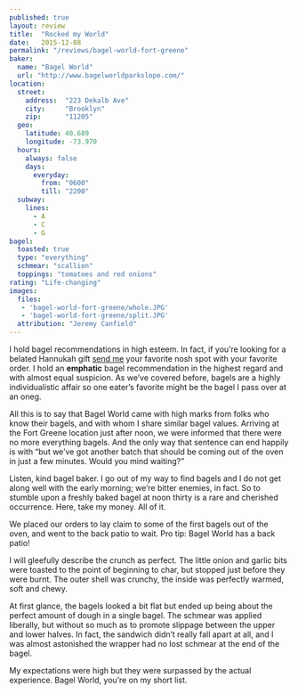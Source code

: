 ```yaml
---
published: true
layout: review
title:  "Rocked my World"
date:   2015-12-08
permalink: "/reviews/bagel-world-fort-greene"
baker:
  name: "Bagel World"
  url: "http://www.bagelworldparkslope.com/"
location:
  street:
    address:  "223 Dekalb Ave"
    city:     "Brooklyn"
    zip:      "11205"
  geo:
    latitude: 40.689
    longitude: -73.970
  hours:
    always: false
    days:
      everyday:
        from: "0600"
        till: "2200"
  subway:
    lines:
      - A
      - C
      - G
bagel:
  toasted: true
  type: "everything"
  schmear: "scallion"
  toppings: "tomatoes and red onions"
rating: "Life-changing"
images:
  files:
   - 'bagel-world-fort-greene/whole.JPG'
   - 'bagel-world-fort-greene/split.JPG'
  attribution: "Jeremy Canfield"
---
```


I hold bagel recommendations in high esteem. In fact, if you’re looking for a belated Hannukah gift [send me](mailto:letsnosh@theschmearcampaign.com) your favorite nosh spot with your favorite order. I hold an **emphatic** bagel recommendation in the highest regard and with almost equal suspicion. As we’ve covered before, bagels are a highly individualistic affair so one eater’s favorite might be the bagel I pass over at an oneg.

All this is to say that Bagel World came with high marks from folks who know their bagels, and with whom I share similar bagel values. Arriving at the Fort Greene location just after noon, we were informed that there were no more everything bagels. And the only way that sentence can end happily is with “but we’ve got another batch that should be coming out of the oven in just a few minutes. Would you mind waiting?”

Listen, kind bagel baker. I go out of my way to find bagels and I do not get along well with the early morning; we’re bitter enemies, in fact. So to stumble upon a freshly baked bagel at noon thirty is a rare and cherished occurrence. Here, take my money. All of it.

We placed our orders to lay claim to some of the first bagels out of the oven, and went to the back patio to wait. Pro tip: Bagel World has a back patio!

I will gleefully describe the crunch as perfect. The little onion and garlic bits were toasted to the point of beginning to char, but stopped just before they were burnt. The outer shell was crunchy, the inside was perfectly warmed, soft and chewy.

At first glance, the bagels looked a bit flat but ended up being about the perfect amount of dough in a single bagel. The schmear was applied liberally, but without so much as to promote slippage between the upper and lower halves. In fact, the sandwich didn’t really fall apart at all, and I was almost astonished the wrapper had no lost schmear at the end of the bagel.

My expectations were high but they were surpassed by the actual experience. Bagel World, you’re on my short list.
